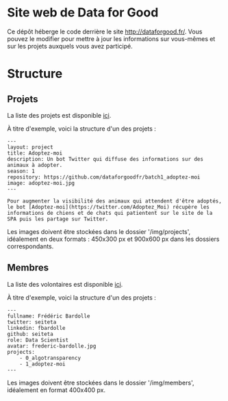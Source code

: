 # Site web de Data for Good

Ce dépôt héberge le code derrière le site http://dataforgood.fr/. Vous pouvez le modifier pour mettre à jour les informations sur vous-mêmes et sur les projets auxquels vous avez participé.

# Structure

## Projets
La liste des projets est disponible [ici](https://github.com/dataforgoodfr/dataforgoodfr.github.io/tree/master/_projects).

À titre d'exemple, voici la structure d'un des projets :
```
---
layout: project
title: Adoptez-moi
description: Un bot Twitter qui diffuse des informations sur des animaux à adopter.
season: 1
repository: https://github.com/dataforgoodfr/batch1_adoptez-moi
image: adoptez-moi.jpg
---

Pour augmenter la visibilité des animaux qui attendent d'être adoptés, le bot [Adoptez-moi](https://twitter.com/Adoptez_Moi) récupère les informations de chiens et de chats qui patientent sur le site de la SPA puis les partage sur Twitter.
```

Les images doivent être stockées dans le dossier '/img/projects', idéalement en deux formats : 450x300 px et 900x600 px dans les dossiers correspondants.

## Membres
La liste des volontaires est disponible [ici](https://github.com/dataforgoodfr/dataforgoodfr.github.io/tree/master/_members).

À titre d'exemple, voici la structure d'un des projets :
```
---
fullname: Frédéric Bardolle
twitter: seiteta
linkedin: fbardolle
github: seiteta
role: Data Scientist
avatar: frederic-bardolle.jpg
projects:
    - 0_algotransparency
    - 1_adoptez-moi
---
```

Les images doivent être stockées dans le dossier '/img/members', idéalement en format 400x400 px.

